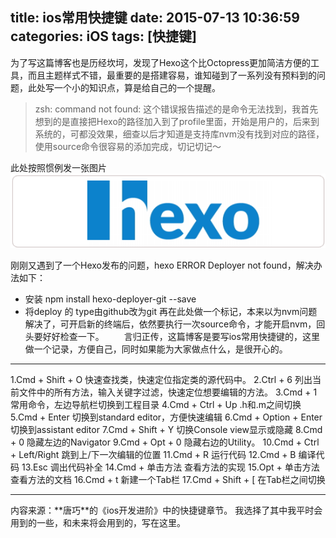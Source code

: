 title: ios常用快捷键
date: 2015-07-13 10:36:59
categories: iOS
tags: [快捷键]
---
为了写这篇博客也是历经坎坷，发现了Hexo这个比Octopress更加简洁方便的工具，而且主题样式不错，最重要的是搭建容易，谁知碰到了一系列没有预料到的问题，此处写一个小的知识点，算是给自己的一个提醒。
>zsh: command not found: 这个错误报告描述的是命令无法找到，我首先想到的是直接把Hexo的路径加入到了profile里面，开始是用户的，后来到系统的，可都没效果，细查以后才知道是支持库nvm没有找到对应的路径，使用source命令很容易的添加完成，切记切记～
  
此处按照惯例发一张图片
![Hexo](/images/4.1_Hexo.gif)
<!--more-->
刚刚又遇到了一个Hexo发布的问题，hexo ERROR Deployer not found，解决办法如下：
* 安装 npm install hexo-deployer-git --save
* 将deploy 的 type由github改为git
再在此处做一个标记，本来以为nvm问题解决了，可开启新的终端后，依然要执行一次source命令，才能开启nvm，回头要好好检查一下。
　　言归正传，这篇博客是要写ios常用快捷键的，这里做一个记录，方便自己，同时如果能为大家做点什么，是很开心的。
<hr>
1.Cmd + Shift + O
  快速查找类，快速定位指定类的源代码中。
2.Ctrl + 6
  列出当前文件中的所有方法，输入关键字过滤，快速定位想要编辑的方法。
3.Cmd + 1
  常用命令，左边导航栏切换到工程目录
4.Cmd + Ctrl + Up
  .h和.m之间切换
5.Cmd + Enter
  切换到standard editor，方便快速编辑
6.Cmd + Option + Enter
  切换到assistant editor
7.Cmd + Shift + Y
  切换Console view显示或隐藏
8.Cmd + 0
  隐藏左边的Navigator
9.Cmd + Opt + 0
  隐藏右边的Utility。
10.Cmd + Ctrl + Left/Right
  跳到上/下一次编辑的位置
11.Cmd + R
  运行代码
12.Cmd + B
  编译代码
13.Esc
  调出代码补全
14.Cmd + 单击方法
  查看方法的实现
15.Opt + 单击方法
  查看方法的文档
16.Cmd + t
  新建一个Tab栏
17.Cmd + Shift + [
  在Tab栏之间切换
<hr>
内容来源：**唐巧**的《ios开发进阶》中的快捷键章节。
  我选择了其中我平时会用到的一些，和未来将会用到的，写在这里。